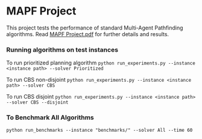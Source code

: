 # MAPF Project
This project tests the performance of standard Multi-Agent Pathfinding algorithms. Read [MAPF Project.pdf](https://github.com/ColinMcD6/MAPF_project/blob/master/MAPF%20Project.pdf) for further details and results.
### Running algorithms on test instances
To run prioritized planning algorithm
```python run_experiments.py --instance <instance path> --solver Prioritized```

To run CBS non-disjoint
```python run_experiments.py --instance <instance path> --solver CBS```

To run CBS disjoint
```python run_experiments.py --instance <instance path> --solver CBS --disjoint```

### To Benchmark All Algorithms
```python run_benchmarks --instance "benchmarks/" --solver All --time 60```
